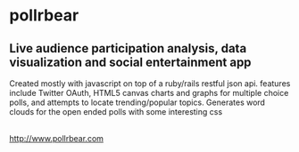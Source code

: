 pollrbear
=========
## Live audience participation analysis, data visualization and social entertainment app

Created mostly with javascript on top of a ruby/rails restful json api.  features include Twitter OAuth, HTML5 canvas charts and graphs for multiple choice polls, and attempts to locate trending/popular topics.  Generates word clouds for the open ended polls with some interesting css

<br>
<a href="http://www.pollrbear.com">http://www.pollrbear.com</a>
